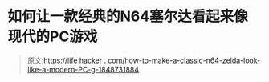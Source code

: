 # 如何让一款经典的N64塞尔达看起来像现代的PC游戏

> 原文:[https://life hacker . com/how-to-make-a-classic-n64-zelda-look-like-a-modern-PC-g-1848731884](https://lifehacker.com/how-to-make-a-classic-n64-zelda-look-like-a-modern-pc-g-1848731884)